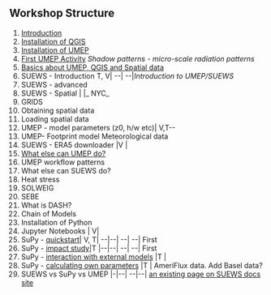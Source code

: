 ## Workshop Structure

1. [Introduction](./Introduction.md)
1. [Installation of QGIS](./Installation-of-QGIS.md)
1. [Installation of UMEP](./Installation-of-UMEP.md)
1. [First UMEP Activity](./A-First-QGIS-and-UMEP-activity.md)  _Shadow patterns - micro-scale radiation patterns_
1. [Basics about UMEP, QGIS and Spatial data](./Basics-of-UMEP,-QGIS-and-Spatial-data.md)
1. SUEWS - Introduction T, V| --| --|_Introduction to UMEP/SUEWS_
1. SUEWS - advanced
1. SUEWS - Spatial | |_ NYC_
1. GRIDS
1. Obtaining spatial data
1. Loading spatial data
1. UMEP - model parameters (z0, h/w etc)| V,T--
1. UMEP- Footprint model Meteorological data
1. SUEWS - ERA5 downloader |V |
1. [What else can UMEP do?](https://umep-docs.readthedocs.io/projects/tutorial/en/latest/index.html)
1. UMEP workflow patterns
1. What else can SUEWS do?
1. Heat stress
1. SOLWEIG
1. SEBE
1. What is DASH?
1. Chain of Models
1. Installation of Python
1. Jupyter Notebooks | V|
1. SuPy - [quickstart](https://SuPy.readthedocs.io/en/latest/tutorial/quick-start.html)| V, T| --|--| --| --| First
1. SuPy - [impact study](https://SuPy.readthedocs.io/en/latest/tutorial/impact-studies-parallel.html)|T |--|--| --| --| First
1. SuPy - [interaction with external models](https://SuPy.readthedocs.io/en/latest/tutorial/external-interaction.html)  |T |
1. SuPy - [calculating own parameters](https://SuPy.readthedocs.io/en/latest/tutorial/AMF-sim.html) |T | AmeriFlux data. Add Basel data?
1. SUEWS vs SuPy vs UMEP |-|--| --|--| [an existing page on SUEWS docs site](https://suews-docs.readthedocs.io/en/latest/related_softwares.html)

